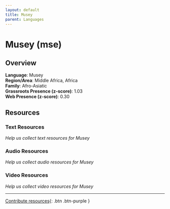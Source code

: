 ```yaml
---
layout: default
title: Musey
parent: Languages
---
```


# Musey (mse)

## Overview

**Language**: Musey  
**Region/Area**: Middle Africa, Africa  
**Family**: Afro-Asiatic  
**Grassroots Presence (z-score)**: 1.03  
**Web Presence (z-score)**: 0.30  

## Resources

### Text Resources
*Help us collect text resources for Musey*

### Audio Resources
*Help us collect audio resources for Musey*

### Video Resources
*Help us collect video resources for Musey*

---

[Contribute resources](https://forms.office.com/e/1SfLJx3u1r){: .btn .btn-purple }
